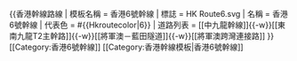 {{香港幹線路線 
| 模板名稱 = 香港6號幹線
| 標誌 = HK Route6.svg
| 名稱 = 香港6號幹線
| 代表色 = #{{Hkroutecolor|6}}
| 道路列表 = [[中九龍幹線]]{{-w}}[[東南九龍T2主幹路]]{{-w}}[[將軍澳－藍田隧道]]{{-w}}[[將軍澳跨灣連接路]]
}}
<includeonly>[[Category:香港6號幹線]]</includeonly>
<noinclude>[[Category:香港幹線模板|香港6號幹線]]</noinclude>